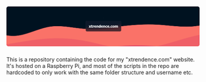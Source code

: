 # ![Banner](./website/public/assets/img/Banner.png)

This is a repository containing the code for my "xtrendence.com" website. It's hosted on a Raspberry Pi, and most of the scripts in the repo are hardcoded to only work with the same folder structure and username etc.